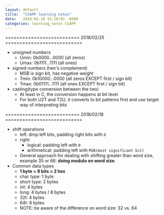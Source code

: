 ```yaml
---
layout: default
title:  "CSAPP learning notes"
date:   2018-02-18 15:10:01 -0600
categories: learning_notes CSAPP
---
```


========================== 2018/02/25 ===========================
- unsigned numbers
  - Umin: 0b0000...0000 (all zeros)
  - Umax: 0b1111...1111 (all ones)
- signed numbers (two's complement)
  - MSB is sign bit, has negative weight
  - Tmin: 0b10000...0000 (all zeros EXCEPT first / sign bit)
  - Tmax: 0b01111...1111 (all ones EXCEPT first / sign bit)
- casting(type conversion between the two)
  - At least in C, the conversion happens at bit level
  - For both U2T and T2U, it converts to bit patterns first and use target way of interpreting bits

========================== 2018/02/18 ===========================
- shift operations
  - left: drop left bits, padding right bits with `0`
  - right:
    - logical: padding left with `0`
    - arithmetical: padding left with `MSB(most significant bit)`
  - General approach for dealing with shifting greater than word size, example 35 or 66: __doing modulo on word size__.
- Common data types
  - __1 byte = 8 bits = 2 hex__
  - char type: 1 byte
  - short type: 2 bytes
  - int: 4 bytes
  - long: 4 bytes / 8 bytes
  - 32t: 4 bytes
  - 64t: 8 bytes
  - NOTE: be aware of the difference on word size: 32 vs. 64
